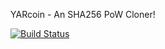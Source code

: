 YARcoin - An SHA256 PoW Cloner!

[![Build Status](https://travis-ci.org/RazorLove/YARcoin.png?branch=master)](https://travis-ci.org/RazorLove/YARcoin)

